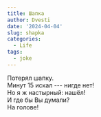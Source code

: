 ```yaml
---
title: Шапка
author: Dvesti
date: '2024-04-04'
slug: shapka
categories:
  - Life
tags:
  - joke
---
```


Потерял шапку.  
Минут 15 искал --- нигде нет!  
Но я ж настырный: нашёл!  
И где бы Вы думали?  
На голове!  
